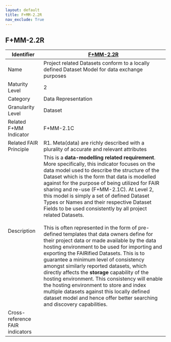 ```yaml
---
layout: default
title: F+MM-2.2R
nav_exclude: True
---
```


## F+MM-2.2R

| Identifier | [F+MM-2.2R](https://github.com/FAIRplus/Data-Maturity/blob/indicator-definitions/docs/_indicators/E.%20F+MM-2.2R.md) |
| ---------- | ----------|
| Name | Project related Datasets conform to a locally defined Dataset Model for data exchange purposes |
| Maturity Level | 2 |
| Category | Data Representation |
| Granularity Level | Dataset |
| Related F+MM Indicator| F+MM-2.1C|
| Related FAIR Principle | R1. Meta(data) are richly described with a plurality of accurate and relevant attributes |
| Description | This is a **data-modelling related requirement**. More specifically, this indicator focuses on the data model used to describe the structure of the Dataset which is the form that data is modelled against for the purpose of being utilized for FAIR sharing and re-use (F+MM-2.1C). At Level 2, this model is simply a set of defined Dataset Types or Names and their respective Dataset Fields to be used consistently by all project related Datasets. <br> <br> This is often represented in the form of pre-defined templates that data owners define for their project data or made available by the data hosting environment to be used for importing and exporting the FAIRified Datasets. This is to guarantee a minimum level of consistency amongst similarly reported datasets, which directly affects the **storage** capability of the hosting environment. This consistency will enable the hosting environment to store and index multiple datasets against this locally defined dataset model and hence offer better searching and discovery capabilities. |
| Cross-reference FAIR indicators | |
